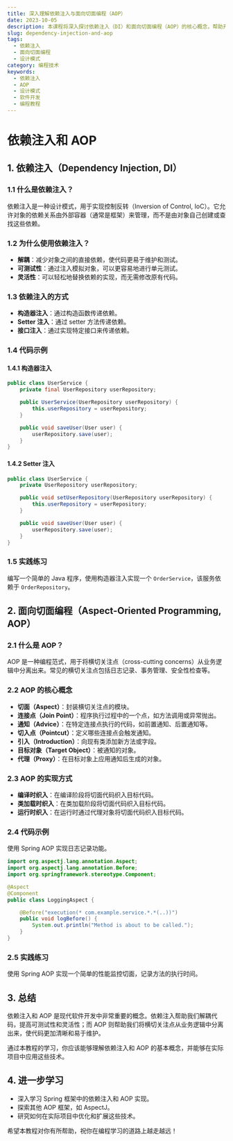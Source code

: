 ```yaml
---
title: 深入理解依赖注入与面向切面编程（AOP）
date: 2023-10-05
description: 本课程将深入探讨依赖注入（DI）和面向切面编程（AOP）的核心概念，帮助开发者理解如何在现代软件开发中有效应用这些设计模式。
slug: dependency-injection-and-aop
tags:
  - 依赖注入
  - 面向切面编程
  - 设计模式
category: 编程技术
keywords:
  - 依赖注入
  - AOP
  - 设计模式
  - 软件开发
  - 编程教程
---
```


# 依赖注入和 AOP

## 1. 依赖注入（Dependency Injection, DI）

### 1.1 什么是依赖注入？

依赖注入是一种设计模式，用于实现控制反转（Inversion of Control, IoC）。它允许对象的依赖关系由外部容器（通常是框架）来管理，而不是由对象自己创建或查找这些依赖。

### 1.2 为什么使用依赖注入？

- **解耦**：减少对象之间的直接依赖，使代码更易于维护和测试。
- **可测试性**：通过注入模拟对象，可以更容易地进行单元测试。
- **灵活性**：可以轻松地替换依赖的实现，而无需修改原有代码。

### 1.3 依赖注入的方式

- **构造器注入**：通过构造函数传递依赖。
- **Setter 注入**：通过 setter 方法传递依赖。
- **接口注入**：通过实现特定接口来传递依赖。

### 1.4 代码示例

#### 1.4.1 构造器注入

```java
public class UserService {
    private final UserRepository userRepository;

    public UserService(UserRepository userRepository) {
        this.userRepository = userRepository;
    }

    public void saveUser(User user) {
        userRepository.save(user);
    }
}
```

#### 1.4.2 Setter 注入

```java
public class UserService {
    private UserRepository userRepository;

    public void setUserRepository(UserRepository userRepository) {
        this.userRepository = userRepository;
    }

    public void saveUser(User user) {
        userRepository.save(user);
    }
}
```

### 1.5 实践练习

编写一个简单的 Java 程序，使用构造器注入实现一个 `OrderService`，该服务依赖于 `OrderRepository`。

## 2. 面向切面编程（Aspect-Oriented Programming, AOP）

### 2.1 什么是 AOP？

AOP 是一种编程范式，用于将横切关注点（cross-cutting concerns）从业务逻辑中分离出来。常见的横切关注点包括日志记录、事务管理、安全性检查等。

### 2.2 AOP 的核心概念

- **切面（Aspect）**：封装横切关注点的模块。
- **连接点（Join Point）**：程序执行过程中的一个点，如方法调用或异常抛出。
- **通知（Advice）**：在特定连接点执行的代码，如前置通知、后置通知等。
- **切入点（Pointcut）**：定义哪些连接点会触发通知。
- **引入（Introduction）**：向现有类添加新方法或字段。
- **目标对象（Target Object）**：被通知的对象。
- **代理（Proxy）**：在目标对象上应用通知后生成的对象。

### 2.3 AOP 的实现方式

- **编译时织入**：在编译阶段将切面代码织入目标代码。
- **类加载时织入**：在类加载阶段将切面代码织入目标代码。
- **运行时织入**：在运行时通过代理对象将切面代码织入目标代码。

### 2.4 代码示例

使用 Spring AOP 实现日志记录功能。

```java
import org.aspectj.lang.annotation.Aspect;
import org.aspectj.lang.annotation.Before;
import org.springframework.stereotype.Component;

@Aspect
@Component
public class LoggingAspect {

    @Before("execution(* com.example.service.*.*(..))")
    public void logBefore() {
        System.out.println("Method is about to be called.");
    }
}
```

### 2.5 实践练习

使用 Spring AOP 实现一个简单的性能监控切面，记录方法的执行时间。

## 3. 总结

依赖注入和 AOP 是现代软件开发中非常重要的概念。依赖注入帮助我们解耦代码，提高可测试性和灵活性；而 AOP 则帮助我们将横切关注点从业务逻辑中分离出来，使代码更加清晰和易于维护。

通过本教程的学习，你应该能够理解依赖注入和 AOP 的基本概念，并能够在实际项目中应用这些技术。

## 4. 进一步学习

- 深入学习 Spring 框架中的依赖注入和 AOP 实现。
- 探索其他 AOP 框架，如 AspectJ。
- 研究如何在实际项目中优化和扩展这些技术。

希望本教程对你有所帮助，祝你在编程学习的道路上越走越远！